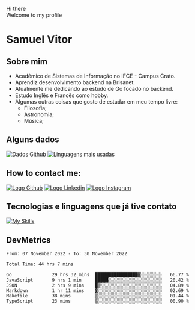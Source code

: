 Hi there<br/>
Welcome to my profile

# Samuel Vitor

## Sobre mim

- Acadêmico de Sistemas de Informação no IFCE - Campus Crato.
- Aprendiz desenvolvimento backend na Brisanet.
- Atualmente me dedicando ao estudo de Go focado no backend.
- Estudo Inglês e Francês como hobby.
- Algumas outras coisas que gosto de estudar em meu tempo livre:
  - Filosofia;
  - Astronomia;
  - Música;

## Alguns dados

![Dados Github](https://github-readme-stats.vercel.app/api?username=TheSamuelVitor&theme=dracula&show_icons=true)
![Linguagens mais usadas](https://github-readme-stats.vercel.app/api/top-langs/?username=TheSamuelVitor&layout=compact&theme=dracula)

## How to contact me:

[![Logo Github](https://skillicons.dev/icons?i=github)](https://github.com/TheSamuelVitor)
[![Logo Linkedin](https://skillicons.dev/icons?i=linkedin)](https://www.linkedin.com/in/samuel-vitor-b07566202/)
[![Logo Instagram](https://skillicons.dev/icons?i=instagram)](https://www.linkedin.com/in/samuel-vitor-b07566202/)

## Tecnologias e linguagens que já tive contato

[![My Skills](https://skillicons.dev/icons?i=go,react,angular,c,cpp,js,html,css,git,postgres,python,vscode,linux)](https://skillicons.dev)

## DevMetrics

<!--START_SECTION:waka-->

```text
From: 07 November 2022 - To: 30 November 2022

Total Time: 44 hrs 7 mins

Go               29 hrs 32 mins  ████████████████▓░░░░░░░░   66.77 %
JavaScript       9 hrs 1 min     █████░░░░░░░░░░░░░░░░░░░░   20.42 %
JSON             2 hrs 9 mins    █▒░░░░░░░░░░░░░░░░░░░░░░░   04.89 %
Markdown         1 hr 11 mins    ▓░░░░░░░░░░░░░░░░░░░░░░░░   02.69 %
Makefile         38 mins         ▒░░░░░░░░░░░░░░░░░░░░░░░░   01.44 %
TypeScript       23 mins         ▒░░░░░░░░░░░░░░░░░░░░░░░░   00.90 %
```

<!--END_SECTION:waka-->
